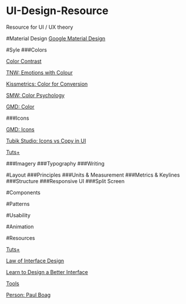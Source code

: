 # UI-Design-Resource
Resource for UI / UX theory

#Material Design
[Google Material Design](https://www.google.com/design/spec/material-design/introduction.html)

#Syle
###Colors

[Color Contrast](https://www.viget.com/articles/color-contrast)

[TNW: Emotions with Colour](http://thenextweb.com/dd/2015/04/07/how-to-create-the-right-emotions-with-color-in-web-design/)

[Kissmetrics: Color for Conversion](http://www.slideshare.net/kissmetrics/how-the-psychology-of-color-can-increase-your-website-conversions/3-Neil_Patel_KISSmetrics_neilpatel_Neil)

[SMW: Color Psychology](http://socialmediaweek.org/blog/2014/08/use-color-psychology-web-design-projects/)

[GMD: Color](https://www.google.com/design/spec/style/color.html)

###Icons

[GMD: Icons](https://www.google.com/design/spec/style/icons.html#)

[Tubik Studio: Icons vs Copy in UI  ](http://tubikstudio.com/visual-perception-icons-vs-copy-in-ui/?utm_source=designernews)

[Tuts+](http://design.tutsplus.com/articles/10-top-tips-for-creating-awesome-icons--cms-25538)

###Imagery
###Typography
###Writing

#Layout
###Principles
###Units & Measurement
###Metrics & Keylines
###Structure
###Responsive UI
###Split Screen

#Components

#Patterns

#Usability

#Animation

#Resources

[Tuts+](http://design.tutsplus.com/)

[Law of Interface Design](https://courses.platzi.com/courses/laws-of-interface-design/)

[Learn to Design a Better Interface](https://courses.platzi.com/courses/interface-design-startups/)

[Tools](http://1stwebdesigner.com/best-ux-design-tutorials/)

[Person: Paul Boag](https://www.youtube.com/watch?v=inT-VLzpEzE)




